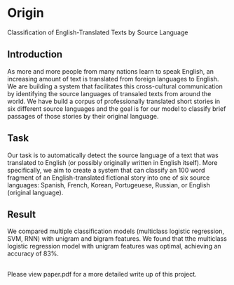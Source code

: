 # Origin 

Classification of English-Translated Texts by Source Language

## Introduction

As more and more people from many nations learn to speak English,
an increasing amount of text is translated from foreign languages to English.
We are building a system that facilitates this cross-cultural communication
by identifying the source languages of transaled texts from around the world.
We have build a corpus of professionally translated short stories in six different
source languages and the goal is for our model to classify brief passages of those
stories by their original language.

## Task

Our task is to automatically detect the source language of a text that was translated
to English (or possibly originally written in English itself). More specifically, we aim
to create a system that can classify an 100 word fragment of an English-translated fictional
story into one of six source languages: Spanish, French, Korean, Portugeuese, Russian, or English
(original language).

## Result
We compared multiple classification models (multiclass logistic regression, SVM, RNN) with unigram and bigram features. 
We found that tthe multiclass logistic regression model with unigram features was optimal, achieving
an accuracy of 83%.

##
Please view paper.pdf for a more detailed write up of this project.
